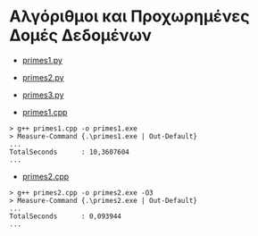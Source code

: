 # Αλγόριθμοι και Προχωρημένες Δομές Δεδομένων

* [primes1.py](./primes1.py)
* [primes2.py](./primes2.py)
* [primes3.py](./primes3.py)

* [primes1.cpp](./primes1.cpp)

```
> g++ primes1.cpp -o primes1.exe
> Measure-Command {.\primes1.exe | Out-Default}
...
TotalSeconds      : 10,3607604
...
```

* [primes2.cpp](./primes2.cpp)

```
> g++ primes2.cpp -o primes2.exe -O3
> Measure-Command {.\primes2.exe | Out-Default}
...
TotalSeconds      : 0,093944
...